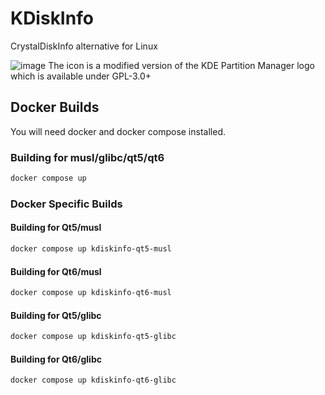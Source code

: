 # KDiskInfo
CrystalDiskInfo alternative for Linux

![image](https://github.com/edisionnano/KDiskInfo/assets/26039434/cdfe181d-f99e-4534-9ec4-25efd8a4391b)
The icon is a modified version of the KDE Partition Manager logo which is available under GPL-3.0+

## Docker Builds

You will need docker and docker compose installed.

### Building for musl/glibc/qt5/qt6

```sh
docker compose up
``` 

### Docker Specific Builds

#### Building for Qt5/musl

```sh
docker compose up kdiskinfo-qt5-musl
```

#### Building for Qt6/musl

```sh
docker compose up kdiskinfo-qt6-musl
```

#### Building for Qt5/glibc

```sh
docker compose up kdiskinfo-qt5-glibc
```

#### Building for Qt6/glibc

```sh
docker compose up kdiskinfo-qt6-glibc
```
